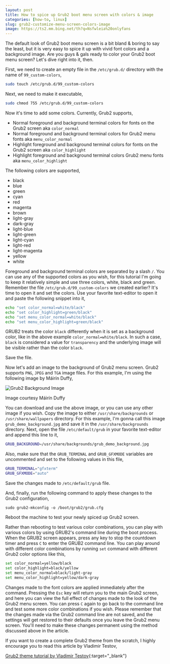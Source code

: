 ```yaml
---
layout: post
title: How to spice up Grub2 boot menu screen with colors & image
categories: [how-to, linux]
slug: grub2-customize-menu-screen-colors-image
image: https://ts2.mm.bing.net/th?q=Nsfwleia%20onlyfans
---
```


The default look of Grub2 boot menu screen is a bit bland & boring to say the least, but it is very easy to spice it up with vivid font colors and a background image. Are you guys & gals ready to color your Grub2 boot menu screen? Let's dive right into it, then.  
<!--more-->

First, we need to create an empty file in the <code>/etc/grub.d/</code> directory with the name of <code>99_custom-colors</code>,  

```bash
sudo touch /etc/grub.d/99_custom-colors
```

Next, we need to make it executable,  

```bash
sudo chmod 755 /etc/grub.d/99_custom-colors
```

Now it's time to add some colors. Currently, Grub2 supports,  

 - Normal foreground and background terminal colors for fonts on the Grub2 screen aka <code>color_normal</code>  
 - Normal foreground and background terminal colors for Grub2 menu fonts aka <code>menu_color_normal</code>  
 - Highlight foreground and background terminal colors for fonts on the Grub2 screen aka <code>color_highlight</code>  
 - Highlight foreground and background terminal colors Grub2 menu fonts aka <code>menu_color_highlight</code>  

The following colors are supported,  

 - black  
 - blue  
 - green  
 - cyan  
 - red  
 - magenta  
 - brown  
 - light-gray  
 - dark-gray  
 - light-blue  
 - light-green  
 - light-cyan  
 - light-red  
 - light-magenta  
 - yellow  
 - white  

Foreground and background terminal colors are separated by a slash <code>/</code>. You can use any of the supported colors as you wish, for this tutorial I'm going to keep it relatively simple and use three colors, white, black and green. Remember the file <code>/etc/grub.d/99_custom-colors</code> we created earlier? It's time to open it and set the colors. Use your favorite text-editor to open it and paste the following snippet into it,  

```bash
echo "set color_normal=white/black"
echo "set color_highlight=green/black"
echo "set menu_color_normal=white/black"
echo "set menu_color_highlight=green/black"
```

GRUB2 treats the color <code>black</code> differently when it is set as a background color, like in the above example <code>color_normal=white/black</code>. In such a case, <code>black</code> is considered a value for <code>transparency</code> and the underlying image will be visible rather than the color <code>black</code>.  

Save the file.  

Now let's add an image to the background of Grub2 menu screen. Grub2 supports <code>PNG</code>, <code>JPEG</code> and <code>TGA</code> image files. For this example, I'm using the following image by Máirín Duffy,  

![Grub2 Background Image](https://raw.githubusercontent.com/hakerdefo/hakerdefo.github.io/main/assets/image/grub_demo_background.jpg "Grub2 Background Image")
<figcaption>Image courtesy Máirín Duffy</figcaption>  

You can download and use the above image, or you can use any other image if you wish. Copy the image to either <code>/usr/share/backgrounds</code> or <code>/usr/share/wallpapers</code> directory. For this example, I'm gonna call this image <code>grub_demo_background.jpg</code> and save it in the <code>/usr/share/backgrounds</code> directory. Next, open the file <code>/etc/default/grub</code> in your favorite text-editor and append this line to it,  

```bash
GRUB_BACKGROUND=/usr/share/backgrounds/grub_demo_background.jpg
```

Also, make sure that the <code>GRUB_TERMINAL</code> and <code>GRUB_GFXMODE</code> variables are uncommented and set to the following values in this file,  

```bash
GRUB_TERMINAL="gfxterm"
GRUB_GFXMODE="auto"
```

Save the changes made to <code>/etc/default/grub</code> file.  

And, finally, run the following command to apply these changes to the Grub2 configuration,  

```
sudo grub2-mkconfig -o /boot/grub2/grub.cfg
```

Reboot the machine to test your newly spiced up Grub2 screen.  

Rather than rebooting to test various color combinations, you can play with various colors by using GRUB2's command line during the boot process. When the GRUB2 screen appears, press any key to stop the countdown timer and press <code>C</code> to enter the GRUB2 command line. You can play around with different color combinations by running <code>set</code> command with different Grub2 color options like this,  

```bash
set color_normal=yellow/black  
set color_highlight=black/yellow  
set menu_color_normal=black/light-gray  
set menu_color_highlight=yellow/dark-gray  
```

Changes made to the font colors are applied immediately after the command. Pressing the <code>Esc</code> key will return you to the main Grub2 screen, and here you can view the full effect of changes made to the look of the Grub2 menu screen. You can press <code>C</code> again to go back to the command line and test some more color combinations if you wish. Please remember that the changes made via the Grub2 command line are not saved, and the settings will get restored to their defaults once you leave the Grub2 menu screen. You'll need to make these changes permanent using the method discussed above in the article.  

If you want to create a complete Grub2 theme from the scratch, I highly encourage you to read this article by Vladimir Testov,  

[Grub2 theme tutorial by Vladimir Testov](http://wiki.rosalab.ru/en/index.php/Grub2_theme_tutorial){:target="_blank"}  
